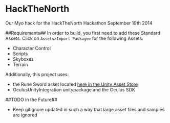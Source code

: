 HackTheNorth
============

Our Myo hack for the HackTheNorth Hackathon September 19th 2014

##Requirements##
In order to build, you first need to add these Standard Assets. Click on `Assets>Import Package>` for the following Assets:
	
- Character Control
- Scripts
- Skyboxes
- Terrain

Additionally, this project uses:
- the Rune Sword asset located [here in the Unity Asset Store](https://www.assetstore.unity3d.com/en/#!/content/12152)
- OculusUnityIntegration unitypackage and the Oculus SDK

##TODO in the Future##
- Keep gitignore updated in such a way that large asset files and samples are ignored